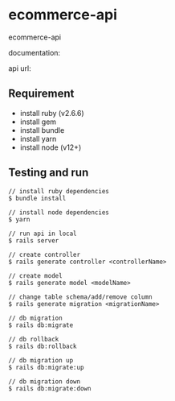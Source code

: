 # ecommerce-api

ecommerce-api

documentation:

api url:

## Requirement

- install ruby (v2.6.6)
- install gem
- install bundle
- install yarn
- install node (v12+)

## Testing and run

```
// install ruby dependencies
$ bundle install

// install node dependencies
$ yarn

// run api in local
$ rails server

// create controller
$ rails generate controller <controllerName>

// create model
$ rails generate model <modelName>

// change table schema/add/remove column
$ rails generate migration <migrationName>

// db migration
$ rails db:migrate

// db rollback
$ rails db:rollback

// db migration up
$ rails db:migrate:up

// db migration down
$ rails db:migrate:down
```

